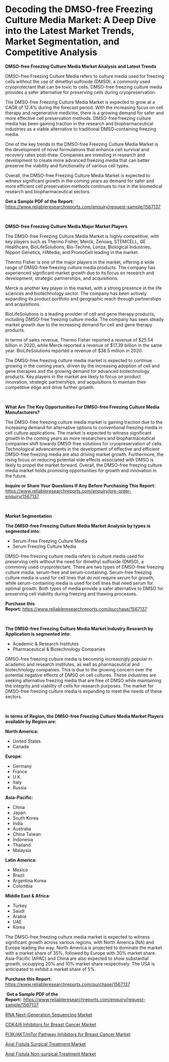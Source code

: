 <p><h1>Decoding the DMSO-free Freezing Culture Media Market: A Deep Dive into the Latest Market Trends, Market Segmentation, and Competitive Analysis</h1></p><p><strong>DMSO-free Freezing Culture Media Market Analysis and Latest Trends</strong></p>
<p><p>DMSO-free Freezing Culture Media refers to culture media used for freezing cells without the use of dimethyl sulfoxide (DMSO), a commonly used cryoprotectant that can be toxic to cells. DMSO-free freezing culture media provides a safer alternative for preserving cells during cryopreservation.</p><p>The DMSO-free Freezing Culture Media Market is expected to grow at a CAGR of 12.4% during the forecast period. With the increasing focus on cell therapy and regenerative medicine, there is a growing demand for safer and more effective cell preservation methods. DMSO-free freezing culture media has been gaining traction in the research and biopharmaceutical industries as a viable alternative to traditional DMSO-containing freezing media.</p><p>One of the key trends in the DMSO-free Freezing Culture Media Market is the development of novel formulations that enhance cell survival and recovery rates post-thaw. Companies are investing in research and development to create more advanced freezing media that can better preserve the viability and functionality of various cell types.</p><p>Overall, the DMSO-free Freezing Culture Media Market is expected to witness significant growth in the coming years as demand for safer and more efficient cell preservation methods continues to rise in the biomedical research and biopharmaceutical sectors.</p></p>
<p><strong>Get a Sample PDF of the Report:&nbsp;</strong> <a href="https://www.reliableresearchreports.com/enquiry/request-sample/1567137">https://www.reliableresearchreports.com/enquiry/request-sample/1567137</a></p>
<p>&nbsp;</p>
<p><strong>DMSO-free Freezing Culture Media Major Market Players</strong></p>
<p><p>The DMSO-free Freezing Culture Media Market is highly competitive, with key players such as Thermo Fisher, Merck, Zenoaq, STEMCELL, GE Healthcare, BioLifeSolutions, Bio-Techne, Lonza, Biological Industries, Nippon Genetics, HiMedia, and PromoCell leading in the market.</p><p>Thermo Fisher is one of the major players in the market, offering a wide range of DMSO-free freezing culture media products. The company has experienced significant market growth due to its focus on research and development, strategic partnerships, and acquisitions.</p><p>Merck is another key player in the market, with a strong presence in the life sciences and biotechnology sector. The company has been actively expanding its product portfolio and geographic reach through partnerships and acquisitions.</p><p>BioLifeSolutions is a leading provider of cell and gene therapy products, including DMSO-free freezing culture media. The company has seen steady market growth due to the increasing demand for cell and gene therapy products.</p><p>In terms of sales revenue, Thermo Fisher reported a revenue of $25.54 billion in 2020, while Merck reported a revenue of $17.39 billion in the same year. BioLifeSolutions reported a revenue of $38.5 million in 2020.</p><p>The DMSO-free freezing culture media market is expected to continue growing in the coming years, driven by the increasing adoption of cell and gene therapies and the growing demand for advanced biotechnology products. Key players in the market are likely to focus on product innovation, strategic partnerships, and acquisitions to maintain their competitive edge and drive further growth.</p></p>
<p>&nbsp;</p>
<p><strong>What Are The Key Opportunities For DMSO-free Freezing Culture Media Manufacturers?</strong></p>
<p><p>The DMSO-free freezing culture media market is gaining traction due to the increasing demand for alternative options to conventional freezing media in cell culture applications. The market is expected to witness significant growth in the coming years as more researchers and biopharmaceutical companies shift towards DMSO-free solutions for cryopreservation of cells. Technological advancements in the development of effective and efficient DMSO-free freezing media are also driving market growth. Furthermore, the rising focus on reducing potential side effects associated with DMSO is likely to propel the market forward. Overall, the DMSO-free freezing culture media market holds promising opportunities for growth and innovation in the future.</p></p>
<p><strong>Inquire or Share Your Questions If Any Before Purchasing This Report:</strong> <a href="https://www.reliableresearchreports.com/enquiry/pre-order-enquiry/1567137">https://www.reliableresearchreports.com/enquiry/pre-order-enquiry/1567137</a></p>
<p>&nbsp;</p>
<p><strong>Market Segmentation</strong></p>
<p><strong>The DMSO-free Freezing Culture Media Market Analysis by types is segmented into:</strong></p>
<p><ul><li>Serum-Free Freezing Culture Media</li><li>Serum Freezing Culture Media</li></ul></p>
<p><p>DMSO-free freezing culture media refers to culture media used for preserving cells without the need for dimethyl sulfoxide (DMSO), a commonly used cryoprotectant. There are two types of DMSO-free freezing culture media: serum-free and serum-containing. Serum-free freezing culture media is used for cell lines that do not require serum for growth, while serum-containing media is used for cell lines that need serum for optimal growth. Both types of media provide a safer alternative to DMSO for preserving cell viability during freezing and thawing processes.</p></p>
<p><strong>Purchase this Report:&nbsp;</strong><a href="https://www.reliableresearchreports.com/purchase/1567137">https://www.reliableresearchreports.com/purchase/1567137</a></p>
<p>&nbsp;</p>
<p><strong>The DMSO-free Freezing Culture Media Market Industry Research by Application is segmented into:</strong></p>
<p><ul><li>Academic & Research Institutes</li><li>Pharmaceutical & Biotechnology Companies</li></ul></p>
<p><p>DMSO-free freezing culture media is becoming increasingly popular in academic and research institutes, as well as pharmaceutical and biotechnology companies. This is due to the growing concern over the potential negative effects of DMSO on cell cultures. These industries are seeking alternative freezing media that are free of DMSO while maintaining the integrity and viability of cells for research purposes. The market for DMSO-free freezing culture media is expanding to meet the needs of these sectors.</p></p>
<p>&nbsp;</p>
<p><strong>In terms of Region, the DMSO-free Freezing Culture Media Market Players available by Region are:</strong></p>
<p>
    <p> <strong> North America: </strong>
        <ul>
            <li>United States</li>
            <li>Canada</li>
        </ul>
        </p> 
    <p> <strong> Europe: </strong>
        <ul>
            <li>Germany</li>
            <li>France</li>
            <li>U.K.</li>
            <li>Italy</li>
            <li>Russia</li>
        </ul>
        </p> 
    <p> <strong> Asia-Pacific: </strong>
        <ul>
            <li>China</li>
            <li>Japan</li>
            <li>South Korea</li>
            <li>India</li>
            <li>Australia</li>
            <li>China Taiwan</li>
            <li>Indonesia</li>
            <li>Thailand</li>
            <li>Malaysia</li>
        </ul>
        </p> 
    <p> <strong> Latin America: </strong>
        <ul>
            <li>Mexico</li>
            <li>Brazil</li>
            <li>Argentina Korea</li>
            <li>Colombia</li>
        </ul>
        </p> 
    <p> <strong> Middle East & Africa: </strong>
        <ul>
            <li>Turkey</li>
            <li>Saudi</li>
            <li>Arabia</li>
            <li>UAE</li>
            <li>Korea</li>
        </ul>
    </p>
    </p>
<p><p>The DMSO-free freezing culture media market is expected to witness significant growth across various regions, with North America (NA) and Europe leading the way. North America is projected to dominate the market with a market share of 35%, followed by Europe with 30% market share. Asia-Pacific (APAC) and China are also expected to show substantial growth, occupying 20% and 10% market share respectively. The USA is anticipated to exhibit a market share of 5%.</p></p>
<p><strong>Purchase this Report: </strong><a href="https://www.reliableresearchreports.com/purchase/1567137">https://www.reliableresearchreports.com/purchase/1567137</a></p>
<p>&nbsp;<strong>Get a Sample PDF of the Report:&nbsp;&nbsp;</strong><a href="https://www.reliableresearchreports.com/enquiry/request-sample/1567137">https://www.reliableresearchreports.com/enquiry/request-sample/1567137</a></p>
<p><strong></strong></p>
<p><p><a href="https://medium.com/@krithi.reportprime/rna-next-generation-sequencing-market-research-report-its-history-and-forecast-2024-to-2031-e0d1225f6865">RNA Next-Generation Sequencing Market</a></p><p><a href="https://medium.com/@floyziemann8756/decoding-cdk4-6-inhibitors-for-breast-cancer-market-metrics-market-share-trends-and-growth-87f33ebe772f">CDK4/6 Inhibitors for Breast Cancer Market</a></p><p><a href="https://medium.com/@floyziemann8756/pi3k-akt-mtor-pathway-inhibitors-for-breast-cancer-market-report-reveals-the-latest-trends-and-1985fef420ec">PI3K/AKT/mTor Pathway Inhibitors for Breast Cancer Market</a></p><p><a href="https://github.com/kufem1/Market-Research-Report-List-1/blob/main/anal-fistula-surgical-treatment-market.md">Anal Fistula Surgical Treatment Market</a></p><p><a href="https://github.com/kosella/Market-Research-Report-List-1/blob/main/anal-fistula-non-surgical-treatment-market.md">Anal Fistula Non-surgical Treatment Market</a></p></p>